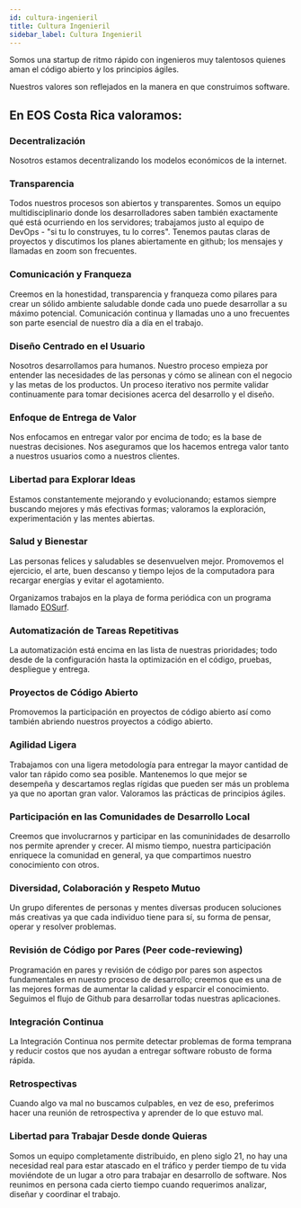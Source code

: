 ```yaml
---
id: cultura-ingenieril
title: Cultura Ingenieril
sidebar_label: Cultura Ingenieril
---
```


Somos una startup de ritmo rápido con ingenieros muy talentosos quienes aman el código abierto y los principios ágiles.

Nuestros valores son reflejados en la manera en que construimos software.

## En EOS Costa Rica valoramos:

### Decentralización

Nosotros estamos decentralizando los modelos económicos de la internet.

### Transparencia

Todos nuestros procesos son abiertos y transparentes. Somos un equipo multidisciplinario donde los desarrolladores saben también exactamente qué está ocurriendo en los servidores; trabajamos justo al equipo de DevOps - "si tu lo construyes, tu lo corres". Tenemos pautas claras de proyectos y discutimos los planes abiertamente en github; los mensajes y llamadas en zoom son frecuentes.

### Comunicación y Franqueza

Creemos en la honestidad, transparencia y franqueza como pilares para crear un sólido ambiente saludable donde cada uno puede desarrollar a su máximo potencial. Comunicación continua y llamadas uno a uno frecuentes son parte esencial de nuestro día a día en el trabajo.

### Diseño Centrado en el Usuario

Nosotros desarrollamos para humanos. Nuestro proceso empieza por entender las necesidades de las personas y cómo se alinean con el negocio y las metas de los productos. Un proceso iterativo nos permite validar continuamente para tomar decisiones acerca del desarrollo y el diseño.

### Enfoque de Entrega de Valor

Nos enfocamos en entregar valor por encima de todo; es la base de nuestras decisiones. Nos aseguramos que los hacemos entrega valor tanto a nuestros usuarios como a nuestros clientes.

### Libertad para Explorar Ideas

Estamos constantemente mejorando y evolucionando; estamos siempre buscando mejores y más efectivas formas; valoramos la exploración, experimentación y las mentes abiertas.

### Salud y Bienestar

Las personas felices y saludables se desenvuelven mejor. Promovemos el ejercicio, el arte, buen descanso y tiempo lejos de la computadora para recargar energías y evitar el agotamiento.

Organizamos trabajos en la playa de forma periódica con un programa llamado [EOSurf](https://eosurf.com/).

### Automatización de Tareas Repetitivas

La automatización está encima en las lista de nuestras prioridades; todo desde de la configuración hasta la optimización en el código, pruebas, despliegue y entrega.

### Proyectos de Código Abierto

Promovemos la participación en proyectos de código abierto así como también abriendo nuestros proyectos a código abierto.

### Agilidad Ligera

Trabajamos con una ligera metodología para entregar la mayor cantidad de valor tan rápido como sea posible. Mantenemos lo que mejor se desempeña y descartamos reglas rígidas que pueden ser más un problema ya que no aportan gran valor. Valoramos las prácticas de principios ágiles.

### Participación en las Comunidades de Desarrollo Local

Creemos que involucrarnos y participar en las comuninidades de desarrollo nos permite aprender y crecer. Al mismo tiempo, nuestra participación enriquece la comunidad en general, ya que compartimos nuestro conocimiento con otros.

### Diversidad, Colaboración y Respeto Mutuo

Un grupo diferentes de personas y mentes diversas producen soluciones más creativas ya que cada individuo tiene para sí, su forma de pensar, operar y resolver problemas.

### Revisión de Código por Pares (Peer code-reviewing)

Programación en pares y revisión de código por pares son aspectos fundamentales en nuestro proceso de desarrollo; creemos que es una de las mejores formas de aumentar la calidad y esparcir el conocimiento. Seguimos el flujo de Github para desarrollar todas nuestras aplicaciones.

### Integración Continua

La Integración Continua nos permite detectar problemas de forma temprana y reducir costos que nos ayudan a entregar software robusto de forma rápida.

### Retrospectivas

Cuando algo va mal no buscamos culpables, en vez de eso, preferimos hacer una reunión de  retrospectiva y aprender de lo que estuvo mal.

### Libertad para Trabajar Desde donde Quieras

Somos un equipo completamente distribuido, en pleno siglo 21, no hay una necesidad real para estar atascado en el tráfico y perder tiempo de tu vida moviéndote de un lugar a otro para trabajar en desarrollo de software. Nos reunimos en persona cada cierto tiempo cuando requerimos analizar, diseñar y coordinar el trabajo.
